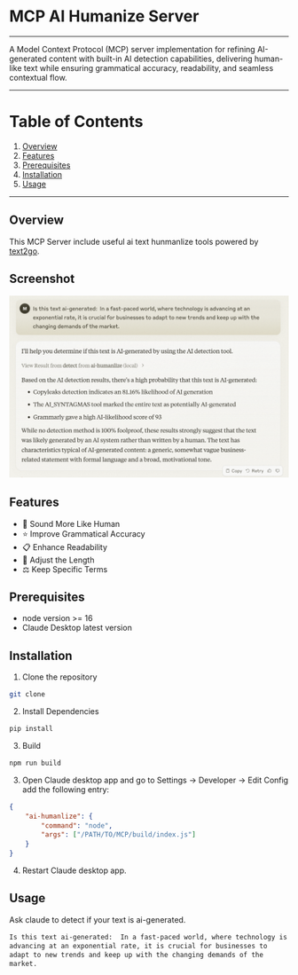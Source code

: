 # MCP AI Humanize Server
---
A Model Context Protocol (MCP) server implementation for refining AI-generated content with built-in AI detection capabilities, delivering human-like text while ensuring grammatical accuracy, readability, and seamless contextual flow.

---
# Table of Contents
1. [Overview](#overview)
2. [Features](#features)
3. [Prerequisites](#prerequisites)
4. [Installation](#installation)
5. [Usage](#usage)

---
## Overview
This MCP Server include useful ai text hunmanlize tools powered by [text2go](https://www.text2go.ai/).

## Screenshot

![screenshot](./image/screenshot.png)

## Features
- 👤 Sound More Like Human
- ⭐ Improve Grammatical Accuracy
- 📋 Enhance Readability
- 📏 Adjust the Length
- ⚖️ Keep Specific Terms

## Prerequisites
- node version >= 16
- Claude Desktop latest version

## Installation
1. Clone the repository
```bash
git clone 
```
2. Install Dependencies
```bash
pip install
```
3. Build
```bash
npm run build
```

3. Open Claude desktop app and go to Settings -> Developer -> Edit Config
add the following entry:
```json
{
    "ai-humanlize": {
        "command": "node",
        "args": ["/PATH/TO/MCP/build/index.js"]
    }
}
```
4. Restart Claude desktop app.

## Usage
Ask claude to detect if your text is ai-generated.
```text
Is this text ai-generated:  In a fast-paced world, where technology is advancing at an exponential rate, it is crucial for businesses to adapt to new trends and keep up with the changing demands of the market.
```
